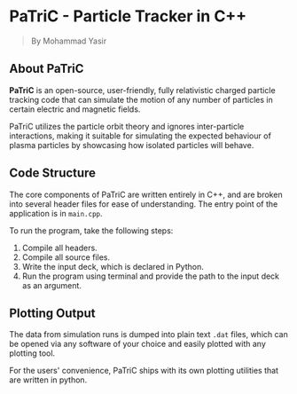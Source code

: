 # PaTriC - Particle Tracker in C++
> By Mohammad Yasir

## About PaTriC
**PaTriC** is an open-source, user-friendly, fully relativistic charged particle tracking code that can simulate the motion of any number of particles in certain electric and magnetic fields.

PaTriC utilizes the particle orbit theory and ignores inter-particle interactions, making it suitable for simulating the expected behaviour of plasma particles by showcasing how isolated particles will behave.

## Code Structure
The core components of PaTriC are written entirely in C++, and are broken into several header files for ease of understanding. The entry point of the application is in `main.cpp`. 

To run the program, take the following steps:
1. Compile all headers.
2. Compile all source files.
3. Write the input deck, which is declared in Python.
4. Run the program using terminal and provide the path to the input deck as an argument.

## Plotting Output
The data from simulation runs is dumped into plain text `.dat` files, which can be opened via any software of your choice and easily plotted with any plotting tool.

For the users' convenience, PaTriC ships with its own plotting utilities that are written in python.